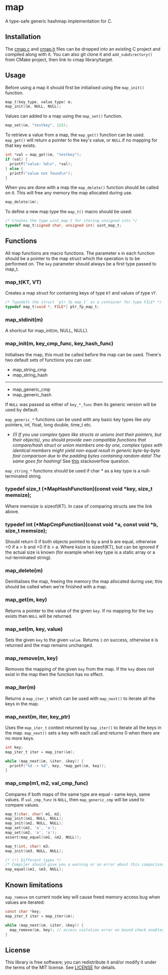 # map
A type-safe generic hashmap implementation for C.

## Installation 
The [cmap.c](src/cmap.c?raw=1) and [cmap.h](src/cmap.h?raw=1) files can be dropped
into an existing C project and compiled along with it.
You can also git clone it and `add_subdirectory()` from CMake project, then link to cmap library/target.


## Usage
Before using a map it should first be initialised using the `map_init()`
function.
```c
map_t(key_type, value_type) m;
map_init(&m, NULL, NULL);
```

Values can added to a map using the `map_set()` function.
```c
map_set(&m, "testkey", 123);
```

To retrieve a value from a map, the `map_get()` function can be used.
`map_get()` will return a pointer to the key's value, or `NULL` if no mapping
for that key exists.

```c
int *val = map_get(&m, "testkey");
if (val) {
  printf("value: %d\n", *val);
} else {
  printf("value not found\n");
}
```

When you are done with a map the `map_delete()` function should be called on
it. This will free any memory the map allocated during use.
```c
map_delete(&m);
```

To define a new map type the `map_t()` macro should be used:
```c
/* Creates the type uint_map_t for storing unsigned ints */
typedef map_t(signed char, unsigned int) uint_map_t;
```

## Functions
All map functions are macro functions. The parameter `m` in each function
should be a pointer to the map struct which the operation is to be performed
on. The `key` parameter should always be a first type passed to map_t.

### map\_t(KT, VT)
Creates a map struct for containing keys of type `KT` and values of type `VT`.
```c
/* Typedefs the struct `ptr_fp_map_t` as a container for type FILE* */
typedef map_t(void *, FILE*) ptr_fp_map_t;
```

### map\_stdinit(m)
A shortcut for map_init(m, NULL, NULL).

### map\_init(m, key_cmp_func, key_hash_func)
Initialises the map, this must be called before the map can be used. 
There's two default sets of functions you can use:
  - map_string_cmp 
  - map_string_hash
---
  - map_generic_cmp
  - map_generic_hash

If `NULL` was passed as either of `key_*_func` then its generic version will be used by default.

`map_generic_*` functions can be used with any basic key types like _any_ pointers, int, float, long double, time_t etc. 
- *(!) If you use complex types like structs or unions (not their pointers, but their objects), 
  you should provide own compatible functions 
that compare/hash struct or union members one-by one, complex types with identical members might yield 
  non-equal result in generic byte-by-byte fast comparison due to the padding bytes containing random data! 
  The same goes for hashing!* See [this](https://stackoverflow.com/a/141791) stackoverflow question.
  
`map_string_*` functions should be used if char * as a key type is a null-terminated string.

### typedef size_t (*MapHashFunction)(const void *key, size_t memsize);
Where memsize is sizeof(KT). In case of comparing structs see the link above.

### typedef int (*MapCmpFunction)(const void *a, const void *b, size_t memsize);
Should return 0 if both objects pointed to by a and b are equal, otherwise >0 if a > b and <0 if b > a.
Where ksize is sizeof(KT), but can be ignored if the actual size is known 
(for example when key type is a static array or a nul-terminated string).

### map\_delete(m)
Deinitialises the map, freeing the memory the map allocated during use;
this should be called when we're finished with a map.

### map\_get(m, key)
Returns a pointer to the value of the given `key`. If no mapping for the `key`
exists then `NULL` will be returned.

### map\_set(m, key, value)
Sets the given `key` to the given `value`. Returns `1` on success, otherwise
`0` is returned and the map remains unchanged.

### map\_remove(m, key)
Removes the mapping of the given `key` from the map. If the `key` does not
exist in the map then the function has no effect.

### map\_iter(m)
Returns a `map_iter_t` which can be used with `map_next()` to iterate all the
keys in the map.


### map\_next(m, iter, key_ptr)
Uses the `map_iter_t` context returned by `map_iter()` to iterate all the keys in the
map. `map_next()` sets a key with each call and returns 0 when there
are no more keys.
```c
int key;
map_iter_t iter = map_iter(&m);

while (map_next(&m, &iter, &key)) {
  printf("%d -> %d", key, *map_get(&m, key));
}
```

### map\_cmp(m1, m2, val_cmp_func)
Compares if both maps of the same type are equal - same keys, same values.
If `val_cmp_func` is `NULL`, then `map_generic_cmp` will be used to compare values.
```c
map_t(char, char) m1, m2;
map_init(&m1, NULL, NULL);
map_init(&m2, NULL, NULL);
map_set(&m1, 'a', 'a');
map_set(&m2, 'a', 'a');
assert(map_equal(&m1, &m2, NULL));

map_t(int, char) m3;
map_init(&m3, NULL, NULL);

/* (!) Different types */
/* Compiler should give you a warning or an error about this comparison */
map_equal(&m1, &m3, NULL); 
```
## Known limitations
`map_remove` on current node key will cause freed memory access bug when values are iterated:
```c
const char *key;
map_iter_t iter = map_iter(&m);

while (map_next(&m, &iter, &key)) {
  map_remove(&m, key); // access violation error on bound check enabled debuggers(MSVC), freed memory is accessed, key ptr is no longer valid
}
```



## License
This library is free software; you can redistribute it and/or modify it under
the terms of the MIT license. See [LICENSE](LICENSE) for details.
